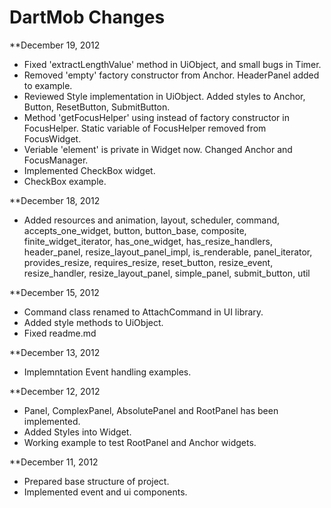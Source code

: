 DartMob Changes
==============

**December 19, 2012

* Fixed 'extractLengthValue' method in UiObject, and small bugs in Timer.
* Removed 'empty' factory constructor from Anchor. HeaderPanel added to example.
* Reviewed Style implementation in UiObject. Added styles to Anchor, Button, ResetButton, SubmitButton.
* Method 'getFocusHelper' using instead of factory constructor in FocusHelper. Static variable of FocusHelper removed from FocusWidget.
* Veriable 'element' is private in Widget now. Changed Anchor and FocusManager.
* Implemented CheckBox widget.
* CheckBox example.

**December 18, 2012

* Added resources and animation, layout, scheduler, command, accepts_one_widget, button, button_base, composite, finite_widget_iterator, has_one_widget, has_resize_handlers, header_panel, resize_layout_panel_impl, is_renderable, panel_iterator, provides_resize, requires_resize, reset_button, resize_event, resize_handler, resize_layout_panel, simple_panel, submit_button, util

**December 15, 2012

* Command class renamed to AttachCommand in UI library.
* Added style methods to UiObject.
* Fixed readme.md

**December 13, 2012

* Implemntation Event handling examples.

**December 12, 2012

* Panel, ComplexPanel, AbsolutePanel and RootPanel has been implemented.
* Added Styles into Widget.
* Working example to test RootPanel and Anchor widgets.

**December 11, 2012

* Prepared base structure of project.
* Implemented event and ui components.